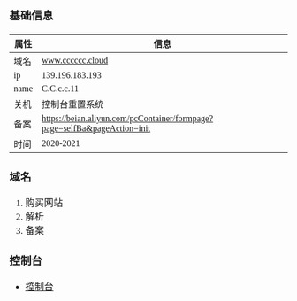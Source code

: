 <span  style="font-family: Simsun,serif; font-size: 17px; ">

### 基础信息

| 属性   | 信息                                                                        |
|------|---------------------------------------------------------------------------|
| 域名   | www.cccccc.cloud                                                          |
| ip   | 139.196.183.193                                                           |
| name | C.C.c.c.11                                                                |
| 关机   | 控制台重置系统                                                                   |
| 备案   | https://beian.aliyun.com/pcContainer/formpage?page=selfBa&pageAction=init |
| 时间   | 2020-2021                                                                 |

### 域名

1. 购买网站
2. 解析
3. 备案

### 控制台

- [控制台](https://ecs.console.aliyun.com/?spm=5176.100251.recommends.decs.283d4f15ymDgtZ#/home)

</span>